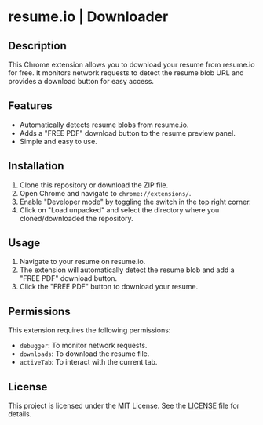 # resume.io | Downloader

## Description
This Chrome extension allows you to download your resume from resume.io for free. It monitors network requests to detect the resume blob URL and provides a download button for easy access.

## Features
- Automatically detects resume blobs from resume.io.
- Adds a "FREE PDF" download button to the resume preview panel.
- Simple and easy to use.

## Installation
1. Clone this repository or download the ZIP file.
2. Open Chrome and navigate to `chrome://extensions/`.
3. Enable "Developer mode" by toggling the switch in the top right corner.
4. Click on "Load unpacked" and select the directory where you cloned/downloaded the repository.

## Usage
1. Navigate to your resume on resume.io.
2. The extension will automatically detect the resume blob and add a "FREE PDF" download button.
3. Click the "FREE PDF" button to download your resume.

## Permissions
This extension requires the following permissions:
- `debugger`: To monitor network requests.
- `downloads`: To download the resume file.
- `activeTab`: To interact with the current tab.

## License
This project is licensed under the MIT License. See the [LICENSE](LICENSE) file for details.